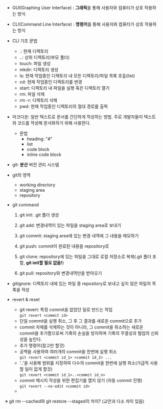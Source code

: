 - GUI(Graphing User Interface)
: **그래픽**을 통해 사용자와 컴퓨터가 상호 작용하는 방식

- CLI(Command Line Interface)
: **명령어**를 통해 사용자와 컴퓨터가 상호 작용하는 방식

- CLI 기초 문법
    - .: 현재 디렉토리
    - ..: 상위 디렉토리(부모 폴더)
    - touch: 파일 생성
    - mkdir: 디렉토리 생성
    - ls: 현재 작업중인 디렉토리 내 모든 디렉토리/파일 목록 호출(list)
    - cd: 현재 작업중인 디렉토리를 변경
    - start: 디렉토리 내 파일을 실행 혹은 디렉토리 열기
    - rm: 파일 삭제
    - rm -r: 디렉토리 삭제
    - pwd: 현재 작업중인 디렉토리의 절대 경로를 출력
- 마크다운: 일반 텍스트로 문서를 간단하게 작성하는 방법. 주로 개발자들이 텍스트와 코드를 작성해 문서화하기 위해 사용한다.
    - 문법
      - heading: "#"
      - list
      - code block
      - inline code block

- git: **분산** 버전 관리 시스템

- git의 영역
    - working directory
    - staging area
    - repository

- git command

    1. git init: .git 폴더 생성

    2. git add: 변경내역이 있는 파일을 staging area로 보내기

    3. git commit: staging area에 있는 변경 내역에 그 내용을 메모하기

    4. git push: commit이 완료된 내용을 repository로

    5. git clone: repository에 있는 파일을 그대로 로컬 저장소로 복제(.git 폴더 포함, **git init할 필요 없음!**)
    
    6. git pull: repository와 변경내역만을 받아오기

- gitignore: 디렉토리 내에 있는 파일 중 repository로 보내고 싶지 않은 파일의 목록을 작성

- revert & reset
    - git revert: 특정 commit을 없었던 일로 만드는 작업 <br> ```git revert <commit id>```
    - 단일 commit을 실행 취소, 그 후 그 결과를 새로운 commit으로 추가
    - commit 자체를 삭제하는 것이 아니라, 그 commit을 취소하는 새로운 commit을 추가함으로써 기록의 손실을 방지하며 기록의 무결성과 협업의 신뢰성을 높인다.
    - 추가 명령어(참고만 할것)
    - 공백을 사용하여 여러개의 commit을 한번에 실행 취소 <br> ```git revert <commit id_1> <commit id_2> ...```
    - '..'을 사용해 범위를 지정하여 다수의 commit을 한번에 실행 취소(가급적 사용할 일이 없게 할것) <br> ```git revert <commit id_1>..<commit id_n>```
    - commit 메시지 작성을 위한 편집기를 열지 않기 (자동 commit 진행) <br> ```git revert --no-edit <commit id>```
    - 

※ git rm --cached와 git restore --staged의 차이? (교안과 다소 차이 있음)
